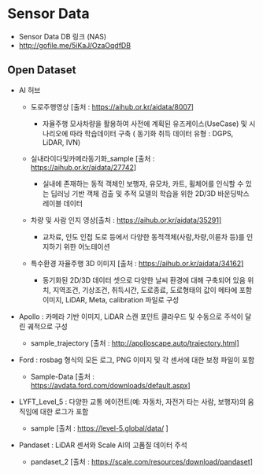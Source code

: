 # Sensor Data

- Sensor Data DB 링크 (NAS)
-  http://gofile.me/5iKaJ/OzaOqdfDB



## Open Dataset

- AI 허브

  - 도로주행영상 [출처 : https://aihub.or.kr/aidata/8007]
    - 자율주행 모사차량을 활용하여 사전에 계획된 유즈케이스(UseCase) 및 시나리오에 따라 학습데이터 구축 ( 동기화 취득 데이터 유형 : DGPS, LiDAR, IVN)

  - 실내라이다및카메라동기화_sample [출처 : https://aihub.or.kr/aidata/27742]
    - 실내에 존재하는 동적 객체인 보행자, 유모차, 카트, 휠체어를 인식할 수 있는 딥러닝 기반 객체 검출 및 추적 모델의 학습을 위한 2D/3D 바운딩박스 레이블 데이터

  - 차량 및 사람 인지 영상[출처 : https://aihub.or.kr/aidata/35291]
    - 교차료, 인도 인접 도로 등에서 다양한 동적객체(사람,차량,이륜차 등)를 인지하기 위한 어노테이션

  - 특수환경 자율주행 3D 이미지 [출처 : https://aihub.or.kr/aidata/34162]
    - 동기화된 2D/3D 데이터 셋으로 다양한 날씨 환경에 대해 구축되어 있음 위치, 지역조건, 기상조건, 취득시간, 도로종료, 도로형태의 값이 메타에 포함이미지, LiDAR, Meta, calibration 파일로 구성

- Apollo : 카메라 기반 이미지, LiDAR 스캔 포인트 클라우드 및 수동으로 주석이 달린 궤적으로 구성

  - sample_trajectory [출처 : http://apolloscape.auto/trajectory.html]

  

- Ford : rosbag 형식의 모든 로그, PNG 이미지 및 각 센서에 대한 보정 파일이 포함

  - Sample-Data [출처 : https://avdata.ford.com/downloads/default.aspx]

  

- LYFT_Level_5 : 다양한 교통 에이전트(예: 자동차, 자전거 타는 사람, 보행자)의 움직임에 대한 로그가 포함

  - sample [출처 : https://level-5.global/data/ ]

  

- Pandaset : LiDAR 센서와 Scale AI의 고품질 데이터 주석

  - pandaset_2 [출처 : https://scale.com/resources/download/pandaset]

